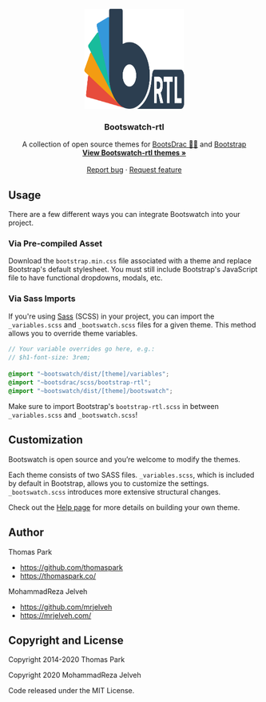 <p align="center">
  <img width="200" height="200" src="./docs/_assets/img/logo-dark.svg">
</p>

<h3 align="center">Bootswatch-rtl</h3>

<p align="center">
  A collection of open source themes for <a href="https://mrjelveh.github.io/BootsDrac/">BootsDrac 🧛‍♂️</a> and <a href="https://getbootstrap.com/">Bootstrap</a>
  <br>
  <a href="https://mrjelveh.github.io/bootswatch-rtl"><strong>View Bootswatch-rtl themes »</strong></a>
  <br>
  <br>
  <a href="https://github.com/mrjelveh/bootswatch-rtl/issues/new">Report bug</a>
  ·
  <a href="https://github.com/mrjelveh/bootswatch-rtl/issues/new">Request feature</a>

</p>

## Usage

There are a few different ways you can integrate Bootswatch into your project.

### Via Pre-compiled Asset

Download the `bootstrap.min.css` file associated with a theme and replace
Bootstrap's default stylesheet. You must still include Bootstrap's JavaScript
file to have functional dropdowns, modals, etc.


### Via Sass Imports

If you're using [Sass](https://sass-lang.com/) (SCSS) in your project, you can
import the `_variables.scss` and `_bootswatch.scss` files for a given theme.
This method allows you to override theme variables.

```scss
// Your variable overrides go here, e.g.:
// $h1-font-size: 3rem;

@import "~bootswatch/dist/[theme]/variables";
@import "~bootsdrac/scss/bootstrap-rtl";
@import "~bootswatch/dist/[theme]/bootswatch";
```

Make sure to import Bootstrap's `bootstrap-rtl.scss` in between `_variables.scss`
and `_bootswatch.scss`!


## Customization

Bootswatch is open source and you’re welcome to modify the themes.

Each theme consists of two SASS files. `_variables.scss`, which is included by default in Bootstrap, allows you to customize the settings. `_bootswatch.scss` introduces more extensive structural changes.

Check out the [Help page](https://mrjelveh.github.io/bootswatch-rtl/help/#customization) for more details on building your own theme.



## Author

Thomas Park

* <https://github.com/thomaspark>
* <https://thomaspark.co/>

MohammadReza Jelveh

* <https://github.com/mrjelveh>
* <https://mrjelveh.com/>



## Copyright and License


Copyright 2014-2020 Thomas Park

Copyright 2020 MohammadReza Jelveh

Code released under the MIT License.
